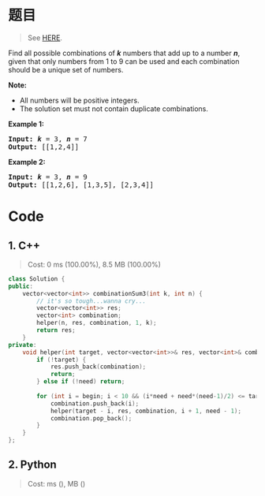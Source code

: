 # 题目

> See [HERE](https://leetcode.com/problems/combination-sum-iii/).

<div>
<p>Find all possible combinations of <i><b>k</b></i> numbers that add up to a number <i><b>n</b></i>, given that only numbers from 1 to 9 can be used and each combination should be a unique set of numbers.</p>

<p><strong>Note:</strong></p>

<ul>
	<li>All numbers will be positive integers.</li>
	<li>The solution set must not contain duplicate combinations.</li>
</ul>

<p><strong>Example 1:</strong></p>

<pre><strong>Input:</strong> <i><b>k</b></i> = 3, <i><b>n</b></i> = 7
<strong>Output:</strong> [[1,2,4]]
</pre>

<p><strong>Example 2:</strong></p>

<pre><strong>Input:</strong> <i><b>k</b></i> = 3, <i><b>n</b></i> = 9
<strong>Output:</strong> [[1,2,6], [1,3,5], [2,3,4]]
</pre>
</div>

# Code

## 1. C++

> Cost: 0 ms (100.00%), 8.5 MB (100.00%)

```cpp
class Solution {
public:
    vector<vector<int>> combinationSum3(int k, int n) {
        // it's so tough...wanna cry...
        vector<vector<int>> res;
        vector<int> combination;
        helper(n, res, combination, 1, k);
        return res;
    }
private:
    void helper(int target, vector<vector<int>>& res, vector<int>& combination, int begin, int need){
        if (!target) {
            res.push_back(combination);
            return;
        } else if (!need) return;
        
        for (int i = begin; i < 10 && (i*need + need*(need-1)/2) <= target; ++i){
            combination.push_back(i);
            helper(target - i, res, combination, i + 1, need - 1);
            combination.pop_back();
        }
    }
};
```

## 2. Python

> Cost: ms (), MB ()

```python

```
